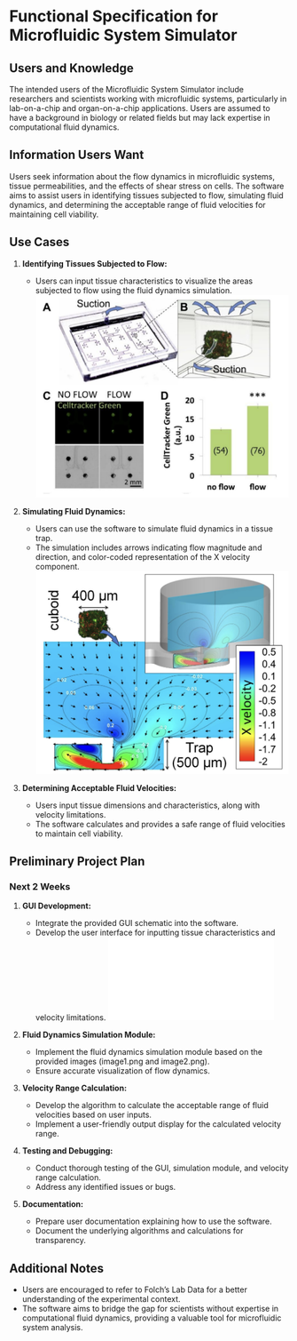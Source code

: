 # Functional Specification for Microfluidic System Simulator

## Users and Knowledge
The intended users of the Microfluidic System Simulator include researchers and scientists working with microfluidic systems, particularly in lab-on-a-chip and organ-on-a-chip applications. Users are assumed to have a background in biology or related fields but may lack expertise in computational fluid dynamics.

## Information Users Want
Users seek information about the flow dynamics in microfluidic systems, tissue permeabilities, and the effects of shear stress on cells. The software aims to assist users in identifying tissues subjected to flow, simulating fluid dynamics, and determining the acceptable range of fluid velocities for maintaining cell viability.

## Use Cases
1. **Identifying Tissues Subjected to Flow:**
   - Users can input tissue characteristics to visualize the areas subjected to flow using the fluid dynamics simulation.
   ![Tissue Subjected to Flow](image1.png)

2. **Simulating Fluid Dynamics:**
   - Users can use the software to simulate fluid dynamics in a tissue trap.
   - The simulation includes arrows indicating flow magnitude and direction, and color-coded representation of the X velocity component.
   ![Fluid Dynamics Simulation](image2.png)

3. **Determining Acceptable Fluid Velocities:**
   - Users input tissue dimensions and characteristics, along with velocity limitations.
   - The software calculates and provides a safe range of fluid velocities to maintain cell viability.

## Preliminary Project Plan

### Next 2 Weeks
1. **GUI Development:**
   - Integrate the provided GUI schematic into the software.
   - Develop the user interface for inputting tissue characteristics and velocity limitations.
   ![GUI Schematic](gui.pdf)

2. **Fluid Dynamics Simulation Module:**
   - Implement the fluid dynamics simulation module based on the provided images (image1.png and image2.png).
   - Ensure accurate visualization of flow dynamics.

3. **Velocity Range Calculation:**
   - Develop the algorithm to calculate the acceptable range of fluid velocities based on user inputs.
   - Implement a user-friendly output display for the calculated velocity range.

4. **Testing and Debugging:**
   - Conduct thorough testing of the GUI, simulation module, and velocity range calculation.
   - Address any identified issues or bugs.

5. **Documentation:**
   - Prepare user documentation explaining how to use the software.
   - Document the underlying algorithms and calculations for transparency.

## Additional Notes
- Users are encouraged to refer to Folch’s Lab Data for a better understanding of the experimental context.
- The software aims to bridge the gap for scientists without expertise in computational fluid dynamics, providing a valuable tool for microfluidic system analysis.
